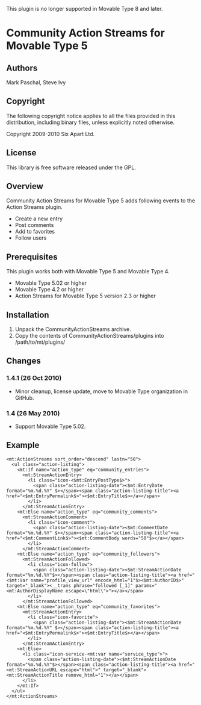 This plugin is no longer supported in Movable Type 8 and later.

# Community Action Streams for Movable Type 5

## Authors

Mark Paschal, Steve Ivy


## Copyright

The following copyright notice applies to all the files provided in this
distribution, including binary files, unless explicitly noted otherwise.

Copyright 2009-2010 Six Apart Ltd.


## License

This library is free software released under the GPL.


## Overview

Community Action Streams for Movable Type 5 adds following events
to the Action Streams plugin.

* Create a new entry
* Post comments
* Add to favorites
* Follow users


## Prerequisites

This plugin works both with Movable Type 5 and Movable Type 4.

* Movable Type 5.02 or higher
* Movable Type 4.2 or higher
* Action Streams for Movable Type 5 version 2.3 or higher


## Installation

1. Unpack the CommunityActionStreams archive.
2. Copy the contents of CommunityActionStreams/plugins into /path/to/mt/plugins/

## Changes

### 1.4.1 (26 Oct 2010)

* Minor cleanup, license update, move to Movable Type organization in GitHub.

### 1.4 (26 May 2010)

* Support Movable Type 5.02.


## Example

    <mt:ActionStreams sort_order="descend" lastn="50">
      <ul class="action-listing">
        <mt:If name="action_type" eq="community_entries">
          <mt:StreamActionEntry>
            <li class="icon-<$mt:EntryPostType$>">
              <span class="action-listing-date"><$mt:EntryDate format="%m.%d.%Y" $></span><span class="action-listing-title"><a href="<$mt:EntryPermalink$>"><$mt:EntryTitle$></a></span>
            </li>
          </mt:StreamActionEntry>
        <mt:Else name="action_type" eq="community_comments">
          <mt:StreamActionComment>
            <li class="icon-comment">
              <span class="action-listing-date"><$mt:CommentDate format="%m.%d.%Y" $></span><span class="action-listing-title"><a href="<$mt:CommentLink$>"><$mt:CommentBody words="50"$></a></span>
            </li>
          </mt:StreamActionComment>
        <mt:Else name="action_type" eq="community_followers">
          <mt:StreamActionFollowed>
            <li class="icon-follow">
              <span class="action-listing-date"><$mt:StreamActionDate format="%m.%d.%Y"$></span><span class="action-listing-title"><a href="<$mt:Var name="profile_view_url" encode_html="1"$><$mt:AuthorID$>" target="_blank"><__trans phrase="followed [_1]" params="<mt:AuthorDisplayName escape=\"html\">"></a></span>
            </li>
          </mt:StreamActionFollowed>
        <mt:Else name="action_type" eq="community_favorites">
          <mt:StreamActionEntry>
            <li class="icon-favorite">
              <span class="action-listing-date"><$mt:StreamActionDate format="%m.%d.%Y" $></span><span class="action-listing-title"><a href="<$mt:EntryPermalink$>"><$mt:EntryTitle$></a></span>
            </li>
          </mt:StreamActionEntry>
        <mt:Else>
          <li class="icon-service-<mt:var name="service_type">">
            <span class="action-listing-date"><$mt:StreamActionDate format="%m.%d.%Y"$></span><span class="action-listing-title"><a href="<mt:StreamActionURL escape="html">" target="_blank"><mt:StreamActionTitle remove_html="1"></a></span>
          </li>
        </mt:If>
      </ul>
    </mt:ActionStreams>
